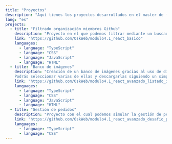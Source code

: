 ```yaml
---
title: "Proyectos"
description: "Aquí tienes los proyectos desarrollados en el master de frontend con el equipo de Lemoncode"
lang: "es"
projects:
  - title: "Filtrado organización miembros Github"
    description: "Proyecto en el que podemos filtrar mediante un buscador los diferentes miembros de una organización a través de Github y como extra también a través de los personajes de la serie 'Rick y Morty'"
    link: "https://github.com/OskWeb/modulo4.1_react_basico"
    languages:
      - language: "TypeScript"
      - language: "CSS"
      - language: "JavaScript"
      - language: "HTML"
  - title: "Banco de imágenes"
    description: "Creación de un banco de imágenes gracias al uso de diferentes APIs. 
    Podrás seleccionar varias de ellas y descargarlas siguiendo un simple proceso de compra."
    link: "https://github.com/OskWeb/modulo4.1_react_avanzado_listado_imagenes"
    languages:
      - language: "TypeScript"
      - language: "CSS"
      - language: "JavaScript"
      - language: "HTML"
  - title: "Gestión de pedidos"
    description: "Proyecto con el cual podemos simular la gestión de pedidos para un proveedor. Desde la creación, listado, envio etc."
    link: "https://github.com/OskWeb/modulo4.1_react_avanzado_desafio_pedidos"
    languages:
      - language: "TypeScript"
      - language: "CSS"
---
```

